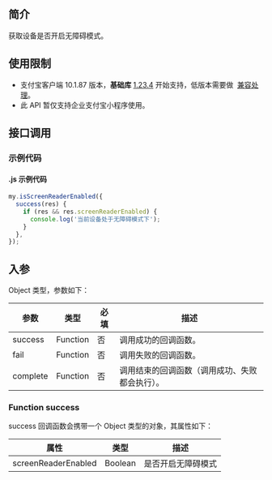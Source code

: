 ## 简介

获取设备是否开启无障碍模式。

## 使用限制

- 支付宝客户端 10.1.87 版本，**基础库** [1.23.4](https://opendocs.alipay.com/mini/framework/compatibility) 开始支持，低版本需要做  [兼容处理](https://docs.alipay.com/mini/framework/compatibility)。
- 此 API 暂仅支持企业支付宝小程序使用。

## 接口调用

### 示例代码

#### .js 示例代码

```javascript
my.isScreenReaderEnabled({
  success(res) {
    if (res && res.screenReaderEnabled) {
      console.log('当前设备处于无障碍模式下');
    }
  },
});
```

## 入参

Object 类型，参数如下：

| **参数** | **类型** | **必填** | **描述** |
| --- | --- | --- | --- |
| success | Function | 否 | 调用成功的回调函数。 |
| fail | Function | 否 | 调用失败的回调函数。 |
| complete | Function | 否 | 调用结束的回调函数（调用成功、失败都会执行）。 |

### Function success

success 回调函数会携带一个 Object 类型的对象，其属性如下：

| **属性**            | **类型** | **描述**           |
| ------------------- | -------- | ------------------ |
| screenReaderEnabled | Boolean  | 是否开启无障碍模式 |

